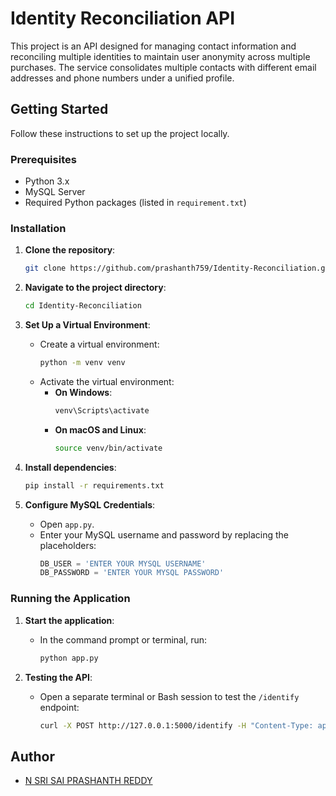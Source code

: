 # Identity Reconciliation API

This project is an API designed for managing contact information and reconciling multiple identities to maintain user anonymity across multiple purchases. The service consolidates multiple contacts with different email addresses and phone numbers under a unified profile.

## Getting Started

Follow these instructions to set up the project locally.

### Prerequisites

- Python 3.x
- MySQL Server
- Required Python packages (listed in `requirement.txt`)

### Installation

1. **Clone the repository**:
    ```bash
    git clone https://github.com/prashanth759/Identity-Reconciliation.git
    ```
   
2. **Navigate to the project directory**:
    ```bash
    cd Identity-Reconciliation
    ```

3. **Set Up a Virtual Environment**:
   - Create a virtual environment:
     ```bash
     python -m venv venv
     ```
   - Activate the virtual environment:
     - **On Windows**:
       ```bash
       venv\Scripts\activate
       ```
     - **On macOS and Linux**:
       ```bash
       source venv/bin/activate
       ```

4. **Install dependencies**:
    ```bash
    pip install -r requirements.txt
    ```

5. **Configure MySQL Credentials**:
   - Open `app.py`.
   - Enter your MySQL username and password by replacing the placeholders:
     ```python
     DB_USER = 'ENTER YOUR MYSQL USERNAME'
     DB_PASSWORD = 'ENTER YOUR MYSQL PASSWORD'
     ```

### Running the Application

1. **Start the application**:
   - In the command prompt or terminal, run:
     ```bash
     python app.py
     ```

2. **Testing the API**:
   - Open a separate terminal or Bash session to test the `/identify` endpoint:
     ```bash
     curl -X POST http://127.0.0.1:5000/identify -H "Content-Type: application/json" -d '{"email": "srisaiprashanthreddy@gmail.com", "phoneNumber": "9381735282"}'
     ```

## Author

- [N SRI SAI PRASHANTH REDDY](https://github.com/prashanth759)
